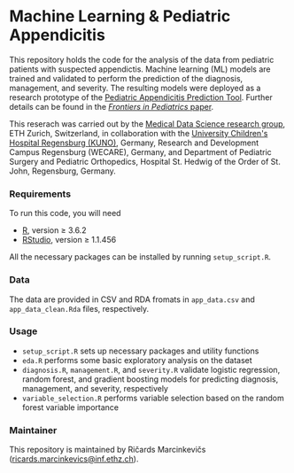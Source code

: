 # Machine Learning & Pediatric Appendicitis

This repository holds the code for the analysis of the data from pediatric patients with suspected appendictis. Machine learning (ML) models are trained and validated to perform the prediction of the diagnosis, management, and severity. The resulting models were deployed as a research prototype of the [Pediatric Appendicitis Prediction Tool](https://papt.inf.ethz.ch/). Further details can be found in the [*Frontiers in Pediatrics* paper](https://www.frontiersin.org/articles/10.3389/fped.2021.662183/full).

This reserach was carried out by the [Medical Data Science research group](https://mds.inf.ethz.ch/), ETH Zurich, Switzerland, in collaboration with the [University Children's Hospital Regensburg (KUNO)](https://www.barmherzige-hedwig.de/kinderchirurgie-und-kinderorthopaedie/ueber-uns.html), Germany, Research and Development Campus Regensburg (WECARE), Germany, and Department of Pediatric Surgery and Pediatric Orthopedics, Hospital St. Hedwig of the Order of St. John, Regensburg, Germany.

### Requirements

To run this code, you will need
- [R](https://www.r-project.org/), version ≥ 3.6.2
- [RStudio](https://rstudio.com/), version ≥ 1.1.456

All the necessary packages can be installed by running `setup_script.R`.


### Data

The data are provided in CSV and RDA fromats in `app_data.csv` and `app_data_clean.Rda` files, respectively.

### Usage

- `setup_script.R` sets up necessary packages and utility functions
- `eda.R` performs some basic exploratory analysis on the dataset
- `diagnosis.R`, `management.R`, and `severity.R` validate logistic regression, random forest, and gradient boosting models for predicting diagnosis, management, and severity, respectively
- `variable_selection.R` performs variable selection based on the random forest variable importance

### Maintainer 

This repository is maintained by Ričards Marcinkevičs ([ricards.marcinkevics@inf.ethz.ch](mailto:ricards.marcinkevics@inf.ethz.ch)).
